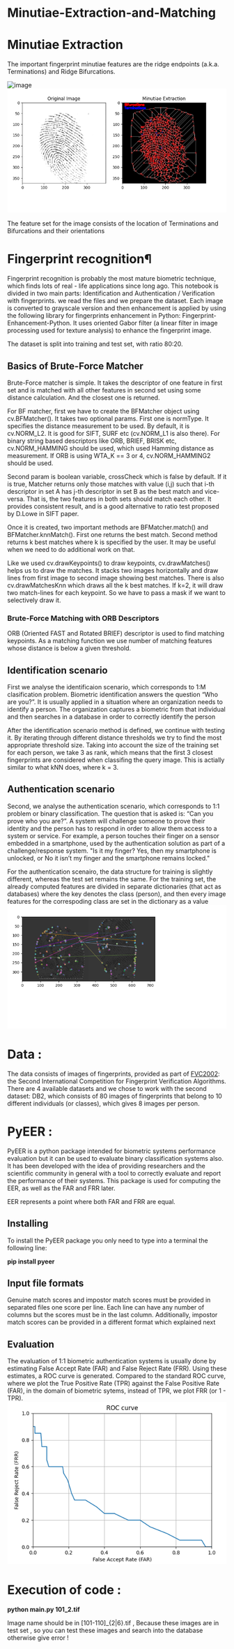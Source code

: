 # Minutiae-Extraction-and-Matching

# Minutiae Extraction
The important fingerprint minutiae features are the ridge endpoints (a.k.a. Terminations) and Ridge Bifurcations.

![image](https://user-images.githubusercontent.com/13918778/35665327-9ddbd220-06da-11e8-8fa9-1f5444ee2036.png)
![image](https://github.com/YogeshMoun/Minutiae-Extraction-and-Matching/blob/main/result/minutiae_1.png)

The feature set for the image consists of the location of Terminations and Bifurcations and their orientations

# Fingerprint recognition¶
Fingerprint recognition is probably the most mature biometric technique, which finds lots of real - life applications since long ago. This notebook is divided in two main parts: Identification and Authentication / Verification with fingerprints.
we read the files and we prepare the dataset. Each image is converted to grayscale version and then enhancement is applied by using the following library for fingerprints enhancement in Python: Fingerprint-Enhancement-Python. It uses oriented Gabor filter (a linear filter in image processing used for texture analysis) to enhance the fingerprint image.

The dataset is split into training and test set, with ratio 80:20.
## Basics of Brute-Force Matcher
Brute-Force matcher is simple. It takes the descriptor of one feature in first set and is matched with all other features in second set using some distance calculation. And the closest one is returned.

For BF matcher, first we have to create the BFMatcher object using cv.BFMatcher(). It takes two optional params. First one is normType. It specifies the distance measurement to be used. By default, it is cv.NORM_L2. It is good for SIFT, SURF etc (cv.NORM_L1 is also there). For binary string based descriptors like ORB, BRIEF, BRISK etc, cv.NORM_HAMMING should be used, which used Hamming distance as measurement. If ORB is using WTA_K == 3 or 4, cv.NORM_HAMMING2 should be used.

Second param is boolean variable, crossCheck which is false by default. If it is true, Matcher returns only those matches with value (i,j) such that i-th descriptor in set A has j-th descriptor in set B as the best match and vice-versa. That is, the two features in both sets should match each other. It provides consistent result, and is a good alternative to ratio test proposed by D.Lowe in SIFT paper.

Once it is created, two important methods are BFMatcher.match() and BFMatcher.knnMatch(). First one returns the best match. Second method returns k best matches where k is specified by the user. It may be useful when we need to do additional work on that.

Like we used cv.drawKeypoints() to draw keypoints, cv.drawMatches() helps us to draw the matches. It stacks two images horizontally and draw lines from first image to second image showing best matches. There is also cv.drawMatchesKnn which draws all the k best matches. If k=2, it will draw two match-lines for each keypoint. So we have to pass a mask if we want to selectively draw it.

### Brute-Force Matching with ORB Descriptors
ORB (Oriented FAST and Rotated BRIEF) descriptor is used to find matching keypoints. As a matching function we use number of matching features whose distance is below a given threshold.
## Identification scenario
First we analyse the identificaion scenario, which corresponds to 1:M clasification problem. Biometric identification answers the question “Who are you?”. It is usually applied in a situation where an organization needs to identify a person. The organization captures a biometric from that individual and then searches in a database in order to correctly identify the person

After the identification scenario method is defined, we continue with testing it. By iterating through different distance thresholds we try to find the most appropriate threshold size. Taking into account the size of the training set for each person, we take 3 as rank, which means that the first 3 closest fingerprints are considered when classifing the query image. This is actially similar to what kNN does, where k = 3.

## Authentication scenario
Second, we analyse the authentication scenario, which corresponds to 1:1 problem or binary classification. The question that is asked is: “Can you prove who you are?”. A system will challenge someone to prove their identity and the person has to respond in order to allow them access to a system or service. For example, a person touches their finger on a sensor embedded in a smartphone, used by the authentication solution as part of a challenge/response system. "Is it my finger? Yes, then my smartphone is unlocked, or No it isn’t my finger and the smartphone remains locked."

For the authentication scenairo, the data structure for training is slightly different, whereas the test set remains the same. For the training set, the already computed features are divided in separate dictionaries (that act as databases) where the key denotes the class (person), and then every image features for the correspoding class are set in the dictionary as a value
![image](https://github.com/YogeshMoun/Minutiae-Extraction-and-Matching/blob/main/result/matched_1.png)

# Data :
The data consists of images of fingerprints, provided as part of [FVC2002](http://bias.csr.unibo.it/fvc2002/download.asp): the Second International Competition for Fingerprint Verification Algorithms. There are 4 available datasets and we chose to work with the second dataset: DB2, which consists of 80 images of fingerprints that belong to 10 different individuals (or classes), which gives 8 images per person.
# PyEER :
PyEER is a python package intended for biometric systems performance evaluation but it can be used to evaluate binary classification systems also. It has been developed with the idea of providing researchers and the scientific community in general with a tool to correctly evaluate and report the performance of their systems.
This package is used for computing the EER, as well as the FAR and FRR later.

EER represents a point where both FAR and FRR are equal.
## Installing
To install the PyEER package you only need to type into a terminal the following line:

**pip install pyeer**
## Input file formats
Genuine match scores and impostor match scores must be provided in separated files one score per line. Each line can have any number of columns but the scores must be in the last column. Additionally, impostor match scores can be provided in a different format which explained next
## Evaluation
The evaluation of 1:1 biometric authentication systems is usually done by estimating False Accept Rate (FAR) and False Reject Rate (FRR). Using these estimates, a ROC curve is generated. Compared to the standard ROC curve, where we plot the True Positive Rate (TPR) against the False Positive Rate (FAR), in the domain of biometric sytems, instead of TPR, we plot FRR (or 1 - TPR).
![image](https://github.com/YogeshMoun/Minutiae-Extraction-and-Matching/blob/main/result/roc_1.png)

# Execution of code :
**python main.py 101_2.tif**

Image name should be in [101-110]_{2|6}.tif , Because these images are in test set , so you can test these images and search into the database otherwise give error !
